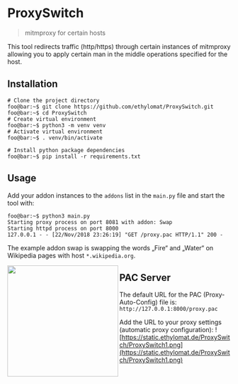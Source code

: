 # ProxySwitch
> mitmproxy for certain hosts

This tool redirects traffic (http/https) through 
certain instances of mitmproxy allowing you to 
apply certain man in the middle operations specified for 
the host.

## Installation

```console
# Clone the project directory
foo@bar:~$ git clone https://github.com/ethylomat/ProxySwitch.git
foo@bar:~$ cd ProxySwitch
# Create virtual environment 
foo@bar:~$ python3 -m venv venv
# Activate virtual environment 
foo@bar:~$ . venv/bin/activate

# Install python package dependencies
foo@bar:~$ pip install -r requirements.txt
```

## Usage

Add your addon instances to the `addons` list in the `main.py` file and start the 
tool with:

```console
foo@bar:~$ python3 main.py
Starting proxy process on port 8081 with addon: Swap
Starting httpd process on port 8000
127.0.0.1 - - [22/Nov/2018 23:26:19] "GET /proxy.pac HTTP/1.1" 200 -
```

The example addon swap is swapping the words „Fire“ and „Water“ on 
Wikipedia pages with host `*.wikipedia.org`.

<img src="https://static.ethylomat.de/ProxySwitch/ProxySwitch2.png" align="left" width="250px" >

## PAC Server

The default URL for the PAC (Proxy-Auto-Config) file is:
`http://127.0.0.1:8000/proxy.pac`

Add the URL to your proxy settings (automatic proxy configuration):
![https://static.ethylomat.de/ProxySwitch/ProxySwitch1.png](https://static.ethylomat.de/ProxySwitch/ProxySwitch1.png)